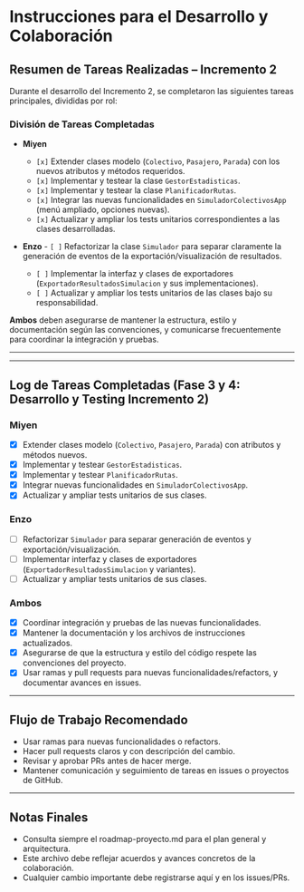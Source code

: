 # Instrucciones para el Desarrollo y Colaboración

## Resumen de Tareas Realizadas – Incremento 2

Durante el desarrollo del Incremento 2, se completaron las siguientes tareas principales, divididas por rol:

### División de Tareas Completadas

- **Miyen**
  - `[x]` Extender clases modelo (`Colectivo`, `Pasajero`, `Parada`) con los nuevos atributos y métodos requeridos.
  - `[x]` Implementar y testear la clase `GestorEstadisticas`.
  - `[x]` Implementar y testear la clase `PlanificadorRutas`.
  - `[x]` Integrar las nuevas funcionalidades en `SimuladorColectivosApp` (menú ampliado, opciones nuevas).
  - `[x]` Actualizar y ampliar los tests unitarios correspondientes a las clases desarrolladas.

- **Enzo** - `[ ]` Refactorizar la clase `Simulador` para separar claramente la generación de eventos de la exportación/visualización de resultados.
  - `[ ]` Implementar la interfaz y clases de exportadores (`ExportadorResultadosSimulacion` y sus implementaciones).
  - `[ ]` Actualizar y ampliar los tests unitarios de las clases bajo su responsabilidad.

**Ambos** deben asegurarse de mantener la estructura, estilo y documentación según las convenciones, y comunicarse frecuentemente para coordinar la integración y pruebas.

---

---

## Log de Tareas Completadas (Fase 3 y 4: Desarrollo y Testing Incremento 2)

### Miyen
- [x] Extender clases modelo (`Colectivo`, `Pasajero`, `Parada`) con atributos y métodos nuevos.
- [x] Implementar y testear `GestorEstadisticas`.
- [x] Implementar y testear `PlanificadorRutas`.
- [x] Integrar nuevas funcionalidades en `SimuladorColectivosApp`.
- [x] Actualizar y ampliar tests unitarios de sus clases.

### Enzo
- [ ] Refactorizar `Simulador` para separar generación de eventos y exportación/visualización.
- [ ] Implementar interfaz y clases de exportadores (`ExportadorResultadosSimulacion` y variantes).
- [ ] Actualizar y ampliar tests unitarios de sus clases.

### Ambos
- [x] Coordinar integración y pruebas de las nuevas funcionalidades.
- [x] Mantener la documentación y los archivos de instrucciones actualizados.
- [x] Asegurarse de que la estructura y estilo del código respete las convenciones del proyecto.
- [x] Usar ramas y pull requests para nuevas funcionalidades/refactors, y documentar avances en issues.

---

## Flujo de Trabajo Recomendado

- Usar ramas para nuevas funcionalidades o refactors.
- Hacer pull requests claros y con descripción del cambio.
- Revisar y aprobar PRs antes de hacer merge.
- Mantener comunicación y seguimiento de tareas en issues o proyectos de GitHub.

---

## Notas Finales

- Consulta siempre el roadmap-proyecto.md para el plan general y arquitectura.
- Este archivo debe reflejar acuerdos y avances concretos de la colaboración.
- Cualquier cambio importante debe registrarse aquí y en los issues/PRs.